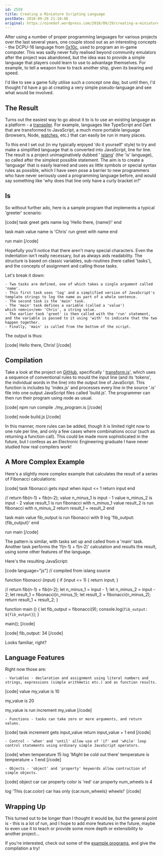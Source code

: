 ```yaml
---
id: 2559
title: Creating a Miniature Scripting Language
postDate: 2018-09-29 21:10:48
original: https://ninedof.wordpress.com/2018/09/29/creating-a-miniature-scripting-language/
---
```


After using a number of proper programming languages for various projects over the last several years, one couple stood out as an interesting concepts - the DCPU-16 language from  [0x10c](https://en.wikipedia.org/wiki/0x10c), used to program an in-game computer. This was sadly never fully realised beyond community emulators after the project was abandoned, but the idea was to provide a simple language that players could learn to use to advantage themselves. For example, to tell a weapon how to track another ship, given its bearing and speed.

I'd like to see a game fully utilise such a concept one day, but until then, I'd thought I'd have a go at creating a very simple pseudo-language and see what would be involved.

## The Result

Turns out the easiest way to go about it to is to use an existing language as a platform - a  [transpiler](https://en.wikipedia.org/wiki/Source-to-source_compiler). For example, languages like TypeScript and Dart that are transformed to JavaScript, a much more portable language (browsers, Node,  [watches](https://pebble.github.io/rockyjs/), etc.) that can easily be run in many places.

To this end I set out (in my typically enjoyed 'do it yourself' style) to try and make a simplified language that is converted into JavaScript, line for line. The result is a project unimaginatively dubbed ' [islang](https://github.com/C-D-Lewis/islang)' (the 'is' language), so called after the simplest possible statement. The aim is to create a 'language' that is easily learned and uses as little symbols or special syntax rules as possible, which I have seen pose a barrier to new programmers who have never seriously used a programming language before, and would say something like 'why does that line only have a curly bracket in?'

## Is

So without further ado, here is a sample program that implements a typical 'greeter' scenario:

[code]
task greet gets name
  log 'Hello there, {name}!'
end

task main
  value name is 'Chris'
  run greet with name
end

run main
[/code]

Hopefully you'll notice that there aren't many special characters. Even the indentation isn't really necessary, but as always aids readability. The structure is based on classic variables, sub-routines (here called 'tasks'), and the concepts of assignment and calling those tasks.

Let's break it down:


 	- Two tasks are defined, one of which takes a single argument called 'name'.
 	- This first task uses 'log' and a simplified version of JavaScript's template strings to log the name as part of a whole sentence.
 	- The second task is the 'main' task.
 	- The 'main' task defines a variable (called a 'value') which <em>is</em> 'Chris', a string value.
 	- The earlier task 'greet' is then called with the 'run' statement, and the variable is passed to it using 'with' to indicate that the two happen together.
 	- Finally, 'main' is called from the bottom of the script.


The output is thus:

[code]
Hello there, Chris!
[/code]

## Compilation

Take a look at the project on  [GitHub](https://github.com/C-D-Lewis/islang), specifically ' [transform.js](https://github.com/C-D-Lewis/islang/blob/master/src/transform.js)', which uses a sequence of conventional rules to mould the input line (and its 'tokens', the individual words in the line) into the output line of JavaScript. This function is includes by 'index.js' and processes every line in the source '.is' file into one output JavaScript files called 'build.js'. The programmer can then run their program using node as usual.

[code]
npm run compile ./my_program.is
[/code]


[code]
node build.js
[/code]

In this manner, more rules can be added, though it is limited right now to one rule per line, and only a few cases where combinations occur (such as returning a function call). This could be made more sophisticated in the future, but I confess as an Electronic Engineering graduate I have never studied how real compilers work!

## A More Complex Example

Here's a slightly more complex example that calculates the result of a series of Fibonacci calculations:

[code]
task fibonacci gets input
  when input &lt;= 1
    return input
  end

  // return fib(n-1) + fib(n-2);
  value n_minus_1 is input - 1
  value n_minus_2 is input - 2
  value result_1 is run fibonacci with n_minus_1
  value result_2 is run fibonacci with n_minus_2
  return result_1 + result_2
end

task main
  value fib_output is run fibonacci with 9
  log 'fib_output: {fib_output}'
end

run main
[/code]

The pattern is similar, with tasks set up and called from a 'main' task. Another task performs the 'f(n-1) + f(n-2)' calculation and results the result, using some other features of the language.

Here's the resulting JavaScript:

[code language="js"]
// compiled from islang source

function fibonacci (input) {
  if (input &lt;= 1) {
    return input;
  }

  // return fib(n-1) + fib(n-2);
  let n_minus_1 = input - 1;
  let n_minus_2 = input - 2;
  let result_1 = fibonacci(n_minus_1);
  let result_2 = fibonacci(n_minus_2);
  return result_1 + result_2;
}

function main () {
  let fib_output = fibonacci(9);
  console.log(`fib_output: ${fib_output}`);
}

main();
[/code]


[code]
fib_output: 34
[/code]

Looks familiar, right?

## Language Features

Right now those are:


 	- Variables - declaration and assignment using literal numbers and strings, expressions (simple arithmetic etc.) and as function results.



[code]
value my_value is 10

my_value is 20

my_value is run increment my_value
[/code]



 	- Functions - tasks can take zero or more arguments, and return values.



[code]
task increment gets input_value
  return input_value + 1
end
[/code]



 	- Control - 'when' and 'until' allow use of 'if' and 'while' loop control statements using ordinary simple JavaScript operators.



[code]
when temperature  15
  log 'Might be cold out there'
  temperature is temperature + 1
end
[/code]



 	- Objects - 'object' and 'property' keywords allow contruction of simple objects.



[code]
object car
car property color is 'red'
car property num_wheels is 4

log 'This {car.color} car has only {car.num_wheels} wheels!'
[/code]

## Wrapping Up

This turned out to be longer than I thought it would be, but the general point is - this is a lot of run, and I hope to add more features in the future, maybe to even use it to teach or provide some more depth or extensibility to another project...

If you're interested, check out some of the  [example programs](https://github.com/C-D-Lewis/islang/tree/master/examples), and give the compilation a try!
